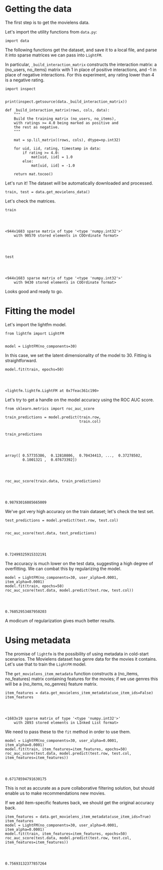 
# Getting the data
The first step is to get the movielens data.

Let's import the utility functions from `data.py`:


    import data

The following functions get the dataset, and save it to a local file, and parse it into sparse matrices we can pass into `LightFM`.

In particular, `_build_interaction_matrix` constructs the interaction matrix: a (no_users, no_items) matrix with 1 in place of positive interactions, and -1 in place of negative interactions. For this experiment, any rating lower than 4 is a negative rating.


    import inspect


    print(inspect.getsource(data._build_interaction_matrix))

    def _build_interaction_matrix(rows, cols, data):
        """
        Build the training matrix (no_users, no_items),
        with ratings >= 4.0 being marked as positive and
        the rest as negative.
        """
    
        mat = sp.lil_matrix((rows, cols), dtype=np.int32)
    
        for uid, iid, rating, timestamp in data:
            if rating >= 4.0:
                mat[uid, iid] = 1.0
            else:
                mat[uid, iid] = -1.0
    
        return mat.tocoo()
    


Let's run it! The dataset will be automatically downloaded and processed.


    train, test = data.get_movielens_data()

Let's check the matrices.


    train




    <944x1683 sparse matrix of type '<type 'numpy.int32'>'
    	with 90570 stored elements in COOrdinate format>




    test




    <944x1683 sparse matrix of type '<type 'numpy.int32'>'
    	with 9430 stored elements in COOrdinate format>



Looks good and ready to go.

# Fitting the model
Let's import the lightfm model.


    from lightfm import LightFM


    model = LightFM(no_components=30)

In this case, we set the latent dimensionality of the model to 30. Fitting is straightforward.


    model.fit(train, epochs=50)




    <lightfm.lightfm.LightFM at 0x7feac361c190>



Let's try to get a handle on the model accuracy using the ROC AUC score.


    from sklearn.metrics import roc_auc_score
    
    train_predictions = model.predict(train.row,
                                      train.col)


    train_predictions




    array([ 0.57735386,  0.12810806,  0.70434413, ...,  0.37278502,
            0.1001321 ,  0.07673392])




    roc_auc_score(train.data, train_predictions)




    0.98793016085665009



We've got very high accuracy on the train dataset; let's check the test set.


    test_predictions = model.predict(test.row, test.col)


    roc_auc_score(test.data, test_predictions)




    0.72499325915332191



The accuracy is much lower on the test data, suggesting a high degree of overfitting. We can combat this by regularizing the model.


    model = LightFM(no_components=30, user_alpha=0.0001, item_alpha=0.0001)
    model.fit(train, epochs=50)
    roc_auc_score(test.data, model.predict(test.row, test.col))




    0.76052953487950203



A modicum of regularization gives much better results.

# Using metadata
The promise of `lightfm` is the possibility of using metadata in cold-start scenarios. The Movielens dataset has genre data for the movies it contains. Let's use that to train the `LightFM` model.

The `get_movielens_item_metadata` function constructs a (no_items, no_features) matrix containing features for the movies; if we use genres this will be a (no_items, no_genres) feature matrix.


    item_features = data.get_movielens_item_metadata(use_item_ids=False)
    item_features




    <1683x19 sparse matrix of type '<type 'numpy.int32'>'
    	with 2893 stored elements in LInked List format>



We need to pass these to the `fit` method in order to use them.


    model = LightFM(no_components=30, user_alpha=0.0001, item_alpha=0.0001)
    model.fit(train, item_features=item_features, epochs=50)
    roc_auc_score(test.data, model.predict(test.row, test.col, item_features=item_features))




    0.67178594791630175



This is not as accurate as a pure collaborative filtering solution, but should enable us to make recommendations new movies.

If we add item-specific features back, we should get the original accuracy back.


    item_features = data.get_movielens_item_metadata(use_item_ids=True)
    item_features
    model = LightFM(no_components=30, user_alpha=0.0001, item_alpha=0.0001)
    model.fit(train, item_features=item_features, epochs=50)
    roc_auc_score(test.data, model.predict(test.row, test.col, item_features=item_features))




    0.75693132377857264




    
